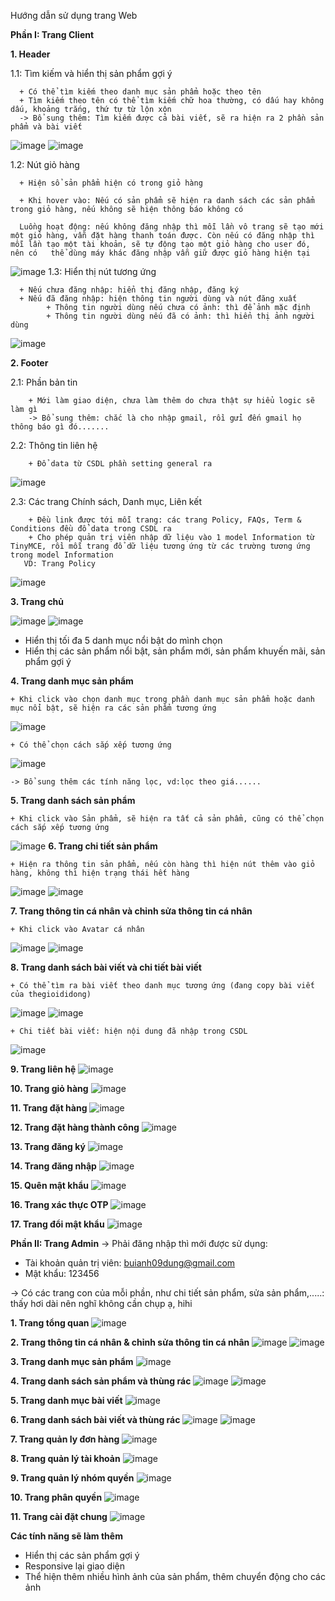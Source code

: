 Hướng dẫn sử dụng trang Web

**Phần I: Trang Client**

**1. **Header****

  1.1: Tìm kiếm và hiển thị sản phẩm gợi ý

      + Có thể tìm kiếm theo danh mục sản phẩm hoặc theo tên
      + Tìm kiếm theo tên có thể tìm kiếm chữ hoa thường, có dấu hay không dấu, khoảng trắng, thứ tự từ lộn xộn
      -> Bổ sung thêm: Tìm kiếm được cả bài viết, sẽ ra hiện ra 2 phần sản phẩm và bài viết
      
  ![image](https://github.com/user-attachments/assets/d482d0c6-42a8-4df8-bbd1-9fce009f6be3)
  ![image](https://github.com/user-attachments/assets/9359d6c3-7e50-4fdd-a091-33229b89809c)
   
  1.2: Nút giỏ hàng

      + Hiện sổ sản phẩm hiện có trong giỏ hàng

      + Khi hover vào: Nếu có sản phẩm sẽ hiện ra danh sách các sản phẩm trong giỏ hàng, nếu không sẽ hiện thông báo không có

      Luồng hoạt động: nếu không đăng nhập thì mỗi lần vô trang sẽ tạo mới một giỏ hàng, vẫn đặt hàng thanh toán được. Còn nếu có đăng nhập thì mỗi lần tạo một tài khoản, sẽ tự động tạo một giỏ hàng cho user đó, nên có   thể dùng máy khác đăng nhập vẫn giữ được giỏ hàng hiện tại
   ![image](https://github.com/user-attachments/assets/d83e212e-5af2-41f7-ac13-478efd3098fb)
  1.3: Hiển thị nút tương ứng

      + Nếu chưa đăng nhập: hiển thị đăng nhập, đăng ký
      + Nếu đã đăng nhập: hiện thông tin người dùng và nút đăng xuất
            + Thông tin người dùng nếu chưa có ảnh: thì để ảnh mặc định
            + Thông tin người dùng nếu đã có ảnh: thì hiển thị ảnh người dùng
  ![image](https://github.com/user-attachments/assets/f38201e0-8bad-4fa9-a142-c884f4f1b620)

**2. **Footer****

   2.1: Phần bản tin

        + Mới làm giao diện, chưa làm thêm do chưa thật sự hiểu logic sẽ làm gì
        -> Bổ sung thêm: chắc là cho nhập gmail, rồi gửi đến gmail họ thông báo gì đó.......
   2.2: Thông tin liên hệ

        + Đổ data từ CSDL phần setting general ra
   ![image](https://github.com/user-attachments/assets/1ec8522a-4c47-41cd-a28c-60774f5a0fec)

   2.3: Các trang Chính sách, Danh mục, Liên kết 

        + Đều link được tới mỗi trang: các trang Policy, FAQs, Term & Conditions đều đổ data trong CSDL ra
        + Cho phép quản trị viên nhập dữ liệu vào 1 model Information từ TinyMCE, rồi mỗi trang đổ dữ liệu tương ứng từ các trường tương ứng trong model Information
       VD: Trang Policy
   ![image](https://github.com/user-attachments/assets/07ddaa46-f674-4f29-a267-7baadddc6e8a)

**3. **Trang chủ****

  ![image](https://github.com/user-attachments/assets/b2f261b8-8a48-4373-acfa-1b597c8e9587)
  ![image](https://github.com/user-attachments/assets/3e259ad9-32c0-4cc7-96d4-a308872d65c1)

   + Hiển thị tối đa 5 danh mục nổi bật do mình chọn
   + Hiển thị các sản phẩm nổi bật, sản phẩm mới, sản phẩm khuyến mãi, sản phẩm gợi ý

**4. **Trang danh mục sản phẩm****

    + Khi click vào chọn danh mục trong phần danh mục sản phẩm hoặc danh mục nổi bật, sẽ hiện ra các sản phẩm tương ứng
   ![image](https://github.com/user-attachments/assets/7a28e901-ca75-4152-92e2-79575befbef1)

    + Có thể chọn cách sắp xếp tương ứng
   ![image](https://github.com/user-attachments/assets/11de8a3a-87d4-41df-b2fe-96a4edbaa3f6)

    -> Bổ sung thêm các tính năng lọc, vd:lọc theo giá......

**5. **Trang danh sách sản phẩm****

    + Khi click vào Sản phẩm, sẽ hiện ra tất cả sản phẩm, cũng có thể chọn cách sắp xếp tương ứng
   ![image](https://github.com/user-attachments/assets/6e59f8c7-0b3d-4786-8f5b-5b9c7f498e69)
**6. **Trang chi tiết sản phẩm****

    + Hiện ra thông tin sản phẩm, nếu còn hàng thì hiện nút thêm vào giỏ hàng, không thì hiện trạng thái hết hàng
   ![image](https://github.com/user-attachments/assets/a99f41ee-85cf-4c84-b71a-fe6584cfcf5e)
   ![image](https://github.com/user-attachments/assets/0ac9fb49-80ae-4cae-ab79-af50776a3e50)

**7. **Trang thông tin cá nhân và chỉnh sửa thông tin cá nhân****

    + Khi click vào Avatar cá nhân
   ![image](https://github.com/user-attachments/assets/521cfd6a-aebe-4cb9-9f6d-fbbe2958769d)
   ![image](https://github.com/user-attachments/assets/7076363e-7dca-427a-9df9-54df7e10b371)

**8. **Trang danh sách bài viết và chi tiết bài viết****

    + Có thể tìm ra bài viết theo danh mục tương ứng (đang copy bài viết của thegioididong)
   ![image](https://github.com/user-attachments/assets/8a8c6dda-77a7-476c-b3fd-2f9b0e2f9fd5)
   ![image](https://github.com/user-attachments/assets/c86c26d2-a572-4335-8333-069508bf420d)

    + Chi tiết bài viết: hiện nội dung đã nhập trong CSDL
   ![image](https://github.com/user-attachments/assets/3f8af4d9-5ab3-4e83-9933-5e8848a78654)

**9. **Trang liên hệ****
  ![image](https://github.com/user-attachments/assets/cad4c466-3075-440a-81f5-f40244527f7f)

**10. **Trang giỏ hàng****
  ![image](https://github.com/user-attachments/assets/d91cd318-f6f9-4619-9dfe-ea5c3a660aaa)

**11. **Trang đặt hàng****
  ![image](https://github.com/user-attachments/assets/da5dd152-a5e6-4769-9149-5986cacda1db)

**12. **Trang đặt hàng thành công****
  ![image](https://github.com/user-attachments/assets/6d9b401d-a922-4230-b0c8-e8fe3f116b93)

**13. **Trang đăng ký****
  ![image](https://github.com/user-attachments/assets/e8eb1960-32c8-4296-a652-6c5a684b550e)

**14. **Trang đăng nhập****
  ![image](https://github.com/user-attachments/assets/275a02fa-8179-4733-a31e-87b1af792850)

**15. **Quên mật khẩu****
  ![image](https://github.com/user-attachments/assets/c203112b-5c4c-45fe-a599-a91c7115ad34)

**16. **Trang xác thực OTP****
  ![image](https://github.com/user-attachments/assets/36c2426d-fb8a-40f9-adec-b6fa3fc3dfd3)

**17. **Trang đổi mật khẩu****
  ![image](https://github.com/user-attachments/assets/2bfb9e7e-86a6-43f2-a7e5-a79d65e52b4b)


**Phần II: Trang Admin**
-> Phải đăng nhập thì mới được sử dụng:
+ Tài khoản quản trị viên: buianh09dung@gmail.com
+ Mật khẩu: 123456

-> Có các trang con của mỗi phần, như chi tiết sản phẩm, sửa sản phẩm,.....: thấy hơi dài nên nghĩ không cần chụp ạ, hihi

**1. Trang tổng quan**
  ![image](https://github.com/user-attachments/assets/6ddc8917-c303-4f7c-8bc7-be4edeb7e17d)

**2. Trang thông tin cá nhân & chỉnh sửa thông tin cá nhân**
  ![image](https://github.com/user-attachments/assets/0f0de189-90b9-4c5f-ad78-b4e4b674de7f)
  ![image](https://github.com/user-attachments/assets/afd410df-08fe-46b0-af61-f2a938b4a4fe)

**3. Trang danh mục sản phẩm**
  ![image](https://github.com/user-attachments/assets/658d3242-9378-46fb-805b-229393a931d8)

**4. Trang danh sách sản phẩm và thùng rác**
  ![image](https://github.com/user-attachments/assets/3f42f241-0a73-4c02-b10b-37ec61428211)
  ![image](https://github.com/user-attachments/assets/2f335f06-4722-4551-b37b-ffe7289310d9)

**5. Trang danh mục bài viết**
  ![image](https://github.com/user-attachments/assets/8c20d6af-8820-4f84-86d5-52ac489e2c2b)

**6. Trang danh sách bài viết và thùng rác**
  ![image](https://github.com/user-attachments/assets/22048825-21fa-4a94-9e03-bc49ce581c0e)
  ![image](https://github.com/user-attachments/assets/9ad19e65-95b2-4504-9f9a-11f1147bbbd6)

**7. Trang quản ly đơn hàng**
  ![image](https://github.com/user-attachments/assets/7b26383f-ecd3-4c88-8fd7-acf63385e8fd)

**8. Trang quản lý tài khoản**
  ![image](https://github.com/user-attachments/assets/1ebe67de-dd20-4f40-87f9-5ffe8e1735e6)

**9. Trang quản lý nhóm quyền**
  ![image](https://github.com/user-attachments/assets/c3f9bbfd-66da-40a7-b122-ecc1e7d5338e)

**10. Trang phân quyền**
  ![image](https://github.com/user-attachments/assets/17ce8f88-27d7-44d4-af63-477032034a78)

**11. Trang cài đặt chung**
  ![image](https://github.com/user-attachments/assets/0768c782-af37-49f8-9b7f-919a85f81d95)


**Các tính năng sẽ làm thêm**
+ Hiển thị các sản phẩm gợi ý
+ Responsive lại giao diện
+ Thể hiện thêm nhiều hình ảnh của sản phẩm, thêm chuyển động cho các ảnh
































